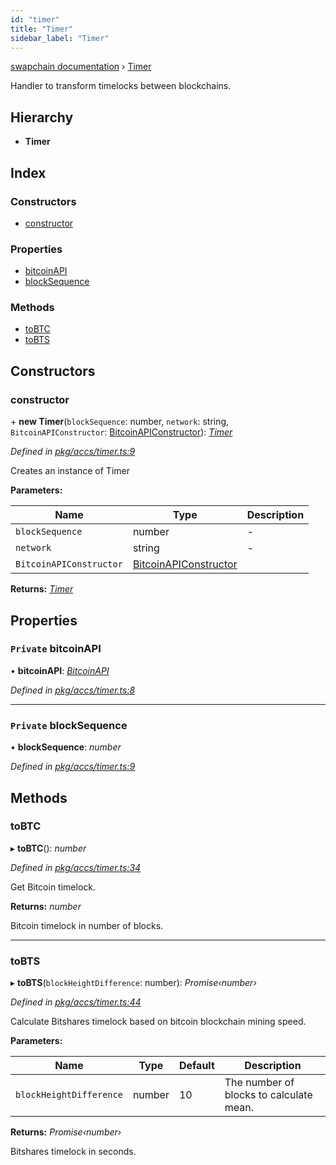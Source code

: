 ```yaml
---
id: "timer"
title: "Timer"
sidebar_label: "Timer"
---
```


[swapchain documentation](../globals.md) › [Timer](timer.md)

Handler to transform timelocks between blockchains.

## Hierarchy

- **Timer**

## Index

### Constructors

- [constructor](timer.md#constructor)

### Properties

- [bitcoinAPI](timer.md#private-bitcoinapi)
- [blockSequence](timer.md#private-blocksequence)

### Methods

- [toBTC](timer.md#tobtc)
- [toBTS](timer.md#tobts)

## Constructors

### constructor

\+ **new Timer**(`blockSequence`: number, `network`: string, `BitcoinAPIConstructor`: [BitcoinAPIConstructor](../interfaces/bitcoinapiconstructor.md)): _[Timer](timer.md)_

_Defined in [pkg/accs/timer.ts:9](https://github.com/chronark/swapchain/blob/281c0f2/src/pkg/accs/timer.ts#L9)_

Creates an instance of Timer

**Parameters:**

| Name                    | Type                                                            | Description |
| ----------------------- | --------------------------------------------------------------- | ----------- |
| `blockSequence`         | number                                                          | -           |
| `network`               | string                                                          | -           |
| `BitcoinAPIConstructor` | [BitcoinAPIConstructor](../interfaces/bitcoinapiconstructor.md) |             |

**Returns:** _[Timer](timer.md)_

## Properties

### `Private` bitcoinAPI

• **bitcoinAPI**: _[BitcoinAPI](../interfaces/bitcoinapi.md)_

_Defined in [pkg/accs/timer.ts:8](https://github.com/chronark/swapchain/blob/281c0f2/src/pkg/accs/timer.ts#L8)_

---

### `Private` blockSequence

• **blockSequence**: _number_

_Defined in [pkg/accs/timer.ts:9](https://github.com/chronark/swapchain/blob/281c0f2/src/pkg/accs/timer.ts#L9)_

## Methods

### toBTC

▸ **toBTC**(): _number_

_Defined in [pkg/accs/timer.ts:34](https://github.com/chronark/swapchain/blob/281c0f2/src/pkg/accs/timer.ts#L34)_

Get Bitcoin timelock.

**Returns:** _number_

Bitcoin timelock in number of blocks.

---

### toBTS

▸ **toBTS**(`blockHeightDifference`: number): _Promise‹number›_

_Defined in [pkg/accs/timer.ts:44](https://github.com/chronark/swapchain/blob/281c0f2/src/pkg/accs/timer.ts#L44)_

Calculate Bitshares timelock based on bitcoin blockchain mining speed.

**Parameters:**

| Name                    | Type   | Default | Description                             |
| ----------------------- | ------ | ------- | --------------------------------------- |
| `blockHeightDifference` | number | 10      | The number of blocks to calculate mean. |

**Returns:** _Promise‹number›_

Bitshares timelock in seconds.
